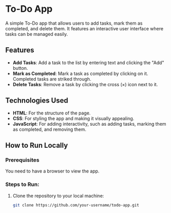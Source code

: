# To-Do App

A simple To-Do app that allows users to add tasks, mark them as completed, and delete them. It features an interactive user interface where tasks can be managed easily.

## Features

- **Add Tasks**: Add a task to the list by entering text and clicking the "Add" button.
- **Mark as Completed**: Mark a task as completed by clicking on it. Completed tasks are striked through.
- **Delete Tasks**: Remove a task by clicking the cross (×) icon next to it.

## Technologies Used

- **HTML**: For the structure of the page.
- **CSS**: For styling the app and making it visually appealing.
- **JavaScript**: For adding interactivity, such as adding tasks, marking them as completed, and removing them.

## How to Run Locally

### Prerequisites

You need to have a browser to view the app.

### Steps to Run:

1. Clone the repository to your local machine:
   ```bash
   git clone https://github.com/your-username/todo-app.git
